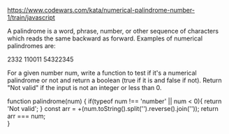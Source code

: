 https://www.codewars.com/kata/numerical-palindrome-number-1/train/javascript

A palindrome is a word, phrase, number, or other sequence of characters which reads the same backward as forward. Examples of numerical palindromes are:

2332 
110011 
54322345

For a given number num, write a function to test if it's a numerical palindrome or not and return a boolean (true if it is and false if not). Return "Not valid" if the input is not an integer or less than 0.

function palindrome(num) { 
if(typeof num !== 'number' || num < 0){
  return 'Not valid';
}
  const arr = +(num.toString().split('').reverse().join(''));
  return arr === num;  
} 